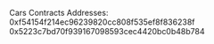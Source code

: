Cars
Contracts Addresses:
0xf54154f214ec96239820cc808f535ef8f836238f
0x5223c7bd70f939167098593cec4420bc0b48b784